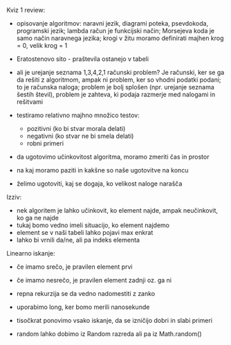 Kviz 1 review:
- opisovanje algoritmov: naravni jezik, diagrami poteka, psevdokoda, programski jezik; lambda račun je funkcijski način; Morsejeva koda je samo način naravnega jezika; krogi v žitu moramo definirati majhen krog = 0, velik krog = 1
- Eratostenovo sito - praštevila ostanejo v tabeli
- ali je urejanje seznama 1,3,4,2,1 računski problem? Je računski, ker se ga da rešiti z algoritmom, ampak ni problem, ker so vhodni podatki podani; to je računska naloga; problem je bolj splošen (npr. urejanje seznama šestih števil), problem je zahteva, ki podaja razmerje med nalogami in rešitvami

- testiramo relativno majhno množico testov:
	- pozitivni (ko bi stvar morala delati)
	- negativni (ko stvar ne bi smela delati)
	- robni primeri

- da ugotovimo učinkovitost algoritma, moramo zmeriti čas in prostor
- na kaj moramo paziti in kakšne so naše ugotovitve na koncu
- želimo ugotoviti, kaj se dogaja, ko velikost naloge narašča

Izziv:
- nek algoritem je lahko učinkovit, ko element najde, ampak neučinkovit, ko ga ne najde
- tukaj bomo vedno imeli situacijo, ko element najdemo
- element se v naši tabeli lahko pojavi max enkrat
- lahko bi vrnili da/ne, ali pa indeks elementa


Linearno iskanje:
- če imamo srečo, je pravilen element prvi
- če imamo nesrečo, je pravilen element zadnji oz. ga ni

- repna rekurzija se da vedno nadomestiti z zanko

- uporabimo long, ker bomo merili nanosekunde

- tisočkrat ponovimo vsako iskanje, da se izničijo dobri in slabi primeri
- random lahko dobimo iz Random razreda ali pa iz Math.random()
